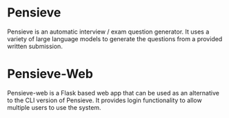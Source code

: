 # Pensieve

Pensieve is an automatic interview / exam question generator. It uses a variety of large language models to generate
the questions from a provided written submission. 

# Pensieve-Web 
Pensieve-web is a Flask based web app that can be used as an alternative to the CLI version of Pensieve.
It provides login functionality to allow multiple users to use the system. 